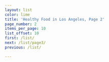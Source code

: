 ```yaml
---
layout: list
color: lime
title: 'Healthy Food in Los Angeles, Page 2'
page_number: 2
items_per_page: 10
list_offset: 10
first: /list/
next: /list/page3/
previous: /list/

---
```

